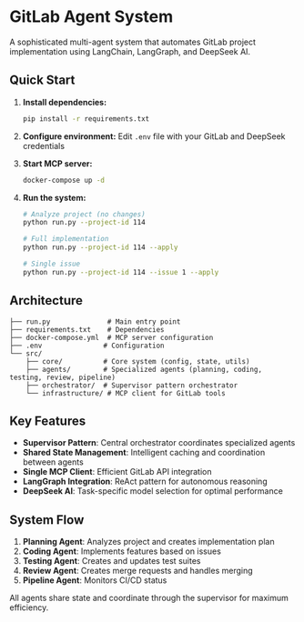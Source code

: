 # GitLab Agent System

A sophisticated multi-agent system that automates GitLab project implementation using LangChain, LangGraph, and DeepSeek AI.

## Quick Start

1. **Install dependencies:**
   ```bash
   pip install -r requirements.txt
   ```

2. **Configure environment:**
   Edit `.env` file with your GitLab and DeepSeek credentials

3. **Start MCP server:**
   ```bash
   docker-compose up -d
   ```

4. **Run the system:**
   ```bash
   # Analyze project (no changes)
   python run.py --project-id 114
   
   # Full implementation
   python run.py --project-id 114 --apply
   
   # Single issue
   python run.py --project-id 114 --issue 1 --apply
   ```

## Architecture

```
├── run.py              # Main entry point
├── requirements.txt    # Dependencies
├── docker-compose.yml  # MCP server configuration
├── .env               # Configuration
└── src/
    ├── core/          # Core system (config, state, utils)
    ├── agents/        # Specialized agents (planning, coding, testing, review, pipeline)
    ├── orchestrator/  # Supervisor pattern orchestrator
    └── infrastructure/ # MCP client for GitLab tools
```

## Key Features

- **Supervisor Pattern**: Central orchestrator coordinates specialized agents
- **Shared State Management**: Intelligent caching and coordination between agents
- **Single MCP Client**: Efficient GitLab API integration
- **LangGraph Integration**: ReAct pattern for autonomous reasoning
- **DeepSeek AI**: Task-specific model selection for optimal performance

## System Flow

1. **Planning Agent**: Analyzes project and creates implementation plan
2. **Coding Agent**: Implements features based on issues
3. **Testing Agent**: Creates and updates test suites
4. **Review Agent**: Creates merge requests and handles merging
5. **Pipeline Agent**: Monitors CI/CD status

All agents share state and coordinate through the supervisor for maximum efficiency.